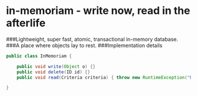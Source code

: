 # in-memoriam - write now, read in the afterlife
###Lightweight, super fast, atomic, transactional in-memory database.
###A place where objects lay to rest.
###Implementation details
```java
public class InMemoriam {

	public void write(Object o) {}
	public void delete(ID id) {}
	public void read(Criteria criteria) { throw new RuntimeException("Read allowed only in afterlife.");}

}
```
